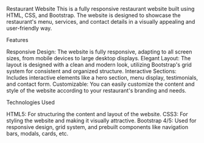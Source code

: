 Restaurant Website
This is a fully responsive restaurant website built using HTML, CSS, and Bootstrap. The website is designed to showcase the restaurant's menu, services, and contact details in a visually appealing and user-friendly way.

Features

Responsive Design: The website is fully responsive, adapting to all screen sizes, from mobile devices to large desktop displays.
Elegant Layout: The layout is designed with a clean and modern look, utilizing Bootstrap's grid system for consistent and organized structure.
Interactive Sections: Includes interactive elements like a hero section, menu display, testimonials, and contact form.
Customizable: You can easily customize the content and style of the website according to your restaurant's branding and needs.

Technologies Used

HTML5: For structuring the content and layout of the website.
CSS3: For styling the website and making it visually attractive.
Bootstrap 4/5: Used for responsive design, grid system, and prebuilt components like navigation bars, modals, cards, etc.
